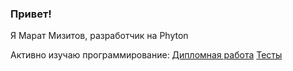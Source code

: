 ### Привет!
Я Марат Мизитов, разработчик на Phyton

Активно изучаю программирование:
[Дипломная работа](https://github.com/Umizmar/Vkinder23)
[Тесты](https://github.com/Umizmar/Worktests)
